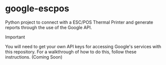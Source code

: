 # google-escpos
Python project to connect with a ESC/POS Thermal Printer and generate reports through the use of the Google API. 

> [!IMPORTANT]  
> You will need to get your own API keys for accessing Google's services with this repository. For a walkthrough of how to do this, follow these instructions. (Coming Soon)
